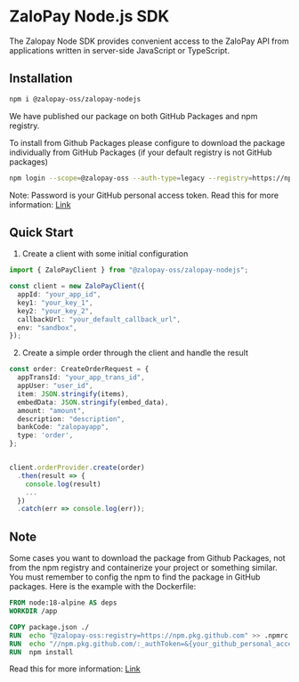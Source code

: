 # ZaloPay Node.js SDK

The Zalopay Node SDK provides convenient access to the ZaloPay API from applications written in server-side JavaScript or TypeScript.

## Installation

```bash
npm i @zalopay-oss/zalopay-nodejs
```

We have published our package on both GitHub Packages and npm registry.

To install from Github Packages please configure to download the package individually from GitHub Packages (if your default registry is not GitHub packages)

```bash
npm login --scope=@zalopay-oss --auth-type=legacy --registry=https://npm.pkg.github.com
```

Note: Password is your GitHub personal access token. Read this for more information: [Link](https://docs.github.com/en/packages/working-with-a-github-packages-registry/working-with-the-npm-registry#authenticating-with-a-personal-access-token)

## Quick Start

1. Create a client with some initial configuration

```ts
import { ZaloPayClient } from "@zalopay-oss/zalopay-nodejs";

const client = new ZaloPayClient({
  appId: "your_app_id",
  key1: "your_key_1",
  key2: "your_key_2",
  callbackUrl: "your_default_callback_url",
  env: "sandbox",
});
```

2. Create a simple order through the client and handle the result

```ts
const order: CreateOrderRequest = {
  appTransId: "your_app_trans_id",
  appUser: "user_id",
  item: JSON.stringify(items),
  embedData: JSON.stringify(embed_data),
  amount: "amount",
  description: "description",
  bankCode: "zalopayapp",
  type: 'order',
};


client.orderProvider.create(order)
  .then(result => {
    console.log(result)
    ...
  })
  .catch(err => console.log(err));
```

## Note

Some cases you want to download the package from Github Packages, not from the npm registry and containerize your project or something similar. You must remember to config the npm to find the package in GitHub packages. Here is the example with the Dockerfile:

```Dockerfile
FROM node:18-alpine AS deps
WORKDIR /app

COPY package.json ./
RUN  echo "@zalopay-oss:registry=https://npm.pkg.github.com" >> .npmrc
RUN  echo "//npm.pkg.github.com/:_authToken=&{your_github_personal_access_token}" >> .npmrc
RUN  npm install
```

Read this for more information: [Link](https://docs.github.com/en/packages/working-with-a-github-packages-registry/working-with-the-npm-registry#authenticating-with-a-personal-access-token)
